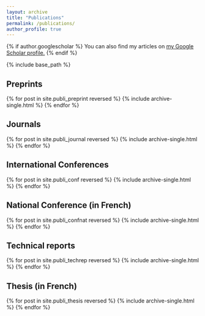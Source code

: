 ```yaml
---
layout: archive
title: "Publications"
permalink: /publications/
author_profile: true
---
```


{% if author.googlescholar %}
  You can also find my articles on <u><a href="{{author.googlescholar}}">my Google Scholar profile</a>.</u>
{% endif %}

{% include base_path %}

## Preprints

{% for post in site.publi_preprint reversed %}
  {% include archive-single.html %}
{% endfor %}

## Journals

{% for post in site.publi_journal reversed %}
  {% include archive-single.html %}
{% endfor %}

## International Conferences

{% for post in site.publi_conf reversed %}
  {% include archive-single.html %}
{% endfor %}

## National Conference (in French)

{% for post in site.publi_confnat reversed %}
  {% include archive-single.html %}
{% endfor %}

## Technical reports

{% for post in site.publi_techrep reversed %}
  {% include archive-single.html %}
{% endfor %}

## Thesis (in French)

{% for post in site.publi_thesis reversed %}
  {% include archive-single.html %}
{% endfor %}


